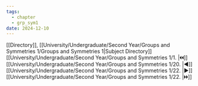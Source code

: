 ```yaml
---
tags:
  - chapter
  - grp_sym1
date: 2024-12-10
---
```

[[Directory]], [[University/Undergraduate/Second Year/Groups and Symmetries 1/Groups and Symmetries 1|Subject Directory]]
[[University/Undergraduate/Second Year/Groups and Symmetries 1/1. |🞀🞀]] [[University/Undergraduate/Second Year/Groups and Symmetries 1/20. |◀]] [[University/Undergraduate/Second Year/Groups and Symmetries 1/22. |▶]] [[University/Undergraduate/Second Year/Groups and Symmetries 1/22. |🞂🞂]]
# 
## 
### 